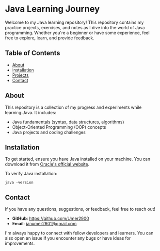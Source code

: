# Java Learning Journey

Welcome to my Java learning repository! This repository contains my practice projects, exercises, and notes as I dive into the world of Java programming. Whether you're a beginner or have some experience, feel free to explore, learn, and provide feedback.

## Table of Contents
- [About](#about)
- [Installation](#installation)
- [Projects](#projects)
- [Contact](#contact)

## About

This repository is a collection of my progress and experiments while learning Java. It includes:
- Java fundamentals (syntax, data structures, algorithms)
- Object-Oriented Programming (OOP) concepts
- Java projects and coding challenges

## Installation

To get started, ensure you have Java installed on your machine. You can download it from [Oracle's official website](https://www.oracle.com/java/technologies/javase-downloads.html).

To verify Java installation:

```java -version```



## Contact

If you have any questions, suggestions, or feedback, feel free to reach out!

- **GitHub**: https://github.com/Umer2900
- **Email**: janumer2901@gmail.com

I'm always happy to connect with fellow developers and learners. You can also open an issue if you encounter any bugs or have ideas for improvements.

